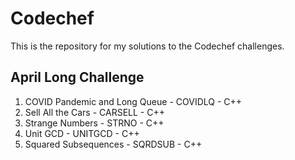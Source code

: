 # Codechef

This is the repository for my solutions to the Codechef challenges.

## April Long Challenge
1) COVID Pandemic and Long Queue - COVIDLQ - C++
2) Sell All the Cars - CARSELL - C++
3) Strange Numbers - STRNO - C++ 
4) Unit GCD - UNITGCD - C++
4) Squared Subsequences - SQRDSUB - C++
